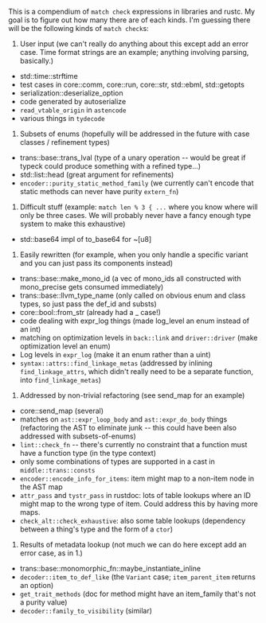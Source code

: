 This is a compendium of ```match check``` expressions in libraries and rustc. My goal is to figure out how many there are of each kinds. I'm guessing there will be the following kinds of ```match check```s:

1. User input (we can't really do anything about this except add an error case. Time format strings are an example; anything involving parsing, basically.)
  * std::time::strftime
  * test cases in core::comm, core::run, core::str, std::ebml, std::getopts
  * serialization::deserialize_option
  * code generated by autoserialize
  * ```read_vtable_origin``` in ```astencode```
  * various things in ```tydecode```
1. Subsets of enums (hopefully will be addressed in the future with case classes / refinement types)
  * trans::base::trans_lval (type of a unary operation -- would be great if typeck could produce something with a refined type...)
  * std::list::head (great argument for refinements)
  * ```encoder::purity_static_method_family``` (we currently can't encode that static methods can never have purity ```extern_fn```)
1. Difficult stuff (example: ```match len % 3 { ...``` where you know where will only be three cases. We will probably never have a fancy enough type system to make this exhaustive)
  * std::base64 impl of to_base64 for ~[u8]
1. Easily rewritten (for example, when you only handle a specific variant and you can just pass its components instead)
  * trans::base::make_mono_id (a vec of mono_ids all constructed with mono_precise gets consumed immediately)
  * trans::base::llvm_type_name (only called on obvious enum and class types, so just pass the def_id and substs)
  * core::bool::from_str (already had a _ case!)
  * code dealing with expr_log things (made log_level an enum instead of an int)
  * matching on optimization levels in ```back::link``` and ```driver::driver``` (make optimization level an enum)
  * Log levels in ```expr_log``` (make it an enum rather than a uint)
  * ```syntax::attrs::find_linkage_metas``` (addressed by inlining ```find_linkage_attrs```, which didn't really need to be a separate function, into ```find_linkage_metas```)
1. Addressed by non-trivial refactoring (see send_map for an example)
  * core::send_map (several)
  * matches on ```ast::expr_loop_body``` and ```ast::expr_do_body``` things (refactoring the AST to eliminate junk -- this could have been also addressed with subsets-of-enums)
  * ```lint::check_fn``` -- there's currently no constraint that a function must have a function type (in the type context)
  * only some combinations of types are supported in a cast in ```middle::trans::consts```
  * ```encoder::encode_info_for_items```: item might map to a non-item node in the AST map
  * ```attr_pass``` and ```tystr_pass``` in rustdoc: lots of table lookups where an ID might map to the wrong type of item. Could address this by having more maps.
  * ```check_alt::check_exhaustive```: also some table lookups (dependency between a thing's type and the form of a ```ctor```)
1. Results of metadata lookup (not much we can do here except add an error case, as in 1.)
  * trans::base::monomorphic_fn::maybe_instantiate_inline
  * ```decoder::item_to_def_like``` (the ```Variant``` case; ```item_parent_item``` returns an option)
  * ```get_trait_methods``` (doc for method might have an item_family that's not a purity value)
  * ```decoder::family_to_visibility``` (similar)